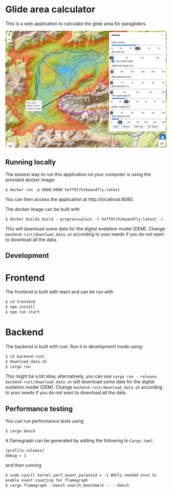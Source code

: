 # Glide area calculator

This is a web application to calculate the glide area for paragliders.

<img src="example.png" alt="Example glide area" width="600"/>

## Running locally

The easiest way to run this application on your computer is using the provided docker image:

```
$ docker run -p 8080:8080 hoff97/hikeandfly:latest
```
You can then access the application at http://localhost:8080.

The docker image can be built with
```
$ docker buildx build --progress=plain -t hoff97/hikeandfly:latest ./
```
This will download some data for the digital evelation model (DEM). Change `backend-rust/download_data.sh`
according to your needs if you do not want to download all the data.

## Development

# Frontend

The frontend is built with react and can be run with
```
$ cd frontend
$ npm install
$ npm run start
```

# Backend

The backend is built with rust. Run it in development mode using:
```
$ cd backend-rust
$ download_data.sh
$ cargo run
```
This might be a bit slow, alternatively, you can use `cargo run --release`.
`backend-rust/download_data.sh` will download some data for the digital evelation model (DEM). Change `backend-rust/download_data.sh`
according to your needs if you do not want to download all the data.

## Performance testing

You can run performance tests using
```
$ cargo bench
```

A flamegraph can be generated by adding the following to `Cargo.toml`:
```
[profile.release]
debug = 1
```
and then running
```
$ sudo sysctl kernel.perf_event_paranoid = -1 #Only needed once to enable event counting for flamegraph
$ cargo flamegraph --bench search_benchmark -- --bench
```